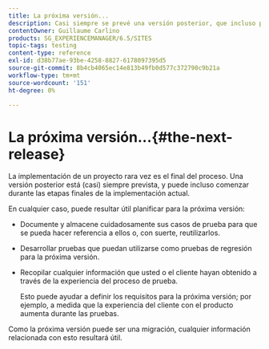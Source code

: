 ```yaml
---
title: La próxima versión...
description: Casi siempre se prevé una versión posterior, que incluso puede iniciarse durante las etapas finales de la implementación actual
contentOwner: Guillaume Carlino
products: SG_EXPERIENCEMANAGER/6.5/SITES
topic-tags: testing
content-type: reference
exl-id: d38b77ae-93be-4258-8827-6178097395d5
source-git-commit: 8b4cb4065ec14e813b49fb0d577c372790c9b21a
workflow-type: tm+mt
source-wordcount: '151'
ht-degree: 0%

---
```


# La próxima versión...{#the-next-release}

La implementación de un proyecto rara vez es el final del proceso. Una versión posterior está (casi) siempre prevista, y puede incluso comenzar durante las etapas finales de la implementación actual.

En cualquier caso, puede resultar útil planificar para la próxima versión:

* Documente y almacene cuidadosamente sus casos de prueba para que se pueda hacer referencia a ellos o, con suerte, reutilizarlos.
* Desarrollar pruebas que puedan utilizarse como pruebas de regresión para la próxima versión.
* Recopilar cualquier información que usted o el cliente hayan obtenido a través de la experiencia del proceso de prueba.

  Esto puede ayudar a definir los requisitos para la próxima versión; por ejemplo, a medida que la experiencia del cliente con el producto aumenta durante las pruebas.

Como la próxima versión puede ser una migración, cualquier información relacionada con esto resultará útil.
